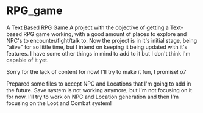 # RPG_game
A Text Based RPG Game
A project with the objective of getting a Text-based RPG game working, with a good amount of places to explore and NPC's to encounter/fight/talk to. 
Now the project is in it's initial stage, being "alive" for so little time, but I intend on keeping it being updated with it's features. I have some other things in mind to add to it but
I don't think I'm capable of it yet. 

Sorry for the lack of content for now! I'll try to make it fun, I promise! o7

Prepared some files to accept NPC and Locations that I'm going to add in the future. 
Save system is not working anymore, but I'm not focusing on it for now.
I'll try to work on NPC and Location generation and then I'm focusing on the Loot and Combat system! 